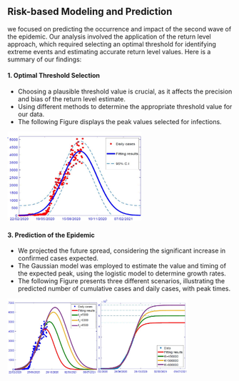 ## Risk-based Modeling and Prediction
we focused on predicting the occurrence and impact of the second wave of the epidemic. Our analysis involved the application of the return level approach, which required selecting an optimal threshold for identifying extreme events and estimating accurate return level values. Here is a summary of our findings:
#### 1. Optimal Threshold Selection
* Choosing a plausible threshold value is crucial, as it affects the precision and bias of the return level estimate.
* Using different methods to determine the appropriate threshold value for our data.
* The following Figure displays the peak values selected for infections.
<img src="https://github.com/AmenahALn/Epidemic-Analysis-and-Forecasting/blob/main/gus.JPG" alt="Image" width="300" height="200">

#### 3. Prediction of the Epidemic
* We projected the future spread, considering the significant increase in confirmed cases expected.
* The Gaussian model was employed to estimate the value and timing of the expected peak, using the logistic model to determine growth rates.
* The following Figure presents three different scenarios, illustrating the predicted number of cumulative cases and daily cases, with peak times.
<div style="display: flex;">
  <img src="https://github.com/AmenahALn/Epidemic-Analysis-and-Forecasting/blob/main/gus_senrio.JPG" alt="First Image" style="width: 40%;">
  <img src="https://github.com/AmenahALn/Epidemic-Analysis-and-Forecasting/blob/main/cum_senrio.JPG" alt="Second Image" style="width: 40%;">
</div>

